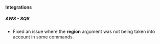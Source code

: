 
#### Integrations
##### AWS - SQS
- Fixed an issue where the **region** argument was not being taken into account in some commands. 
